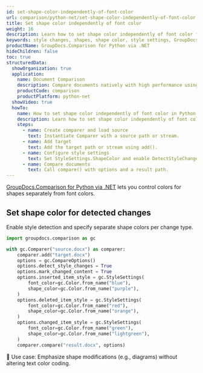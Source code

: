 ```yaml
---
id: set-shape-color-independently-of-font-color
url: comparison/python-net/set-shape-color-independently-of-font-color
title: Set shape color independently of font color
weight: 16
description: Learn how to set shape color independently of font color for detected changes using GroupDocs.Comparison for Python via .NET.
keywords: style changes, shapes, shape color, style settings, GroupDocs.Comparison Python
productName: GroupDocs.Comparison for Python via .NET
hideChildren: false
toc: true
structuredData:
  showOrganization: true
  application:
    name: Document Comparison
    description: Compare documents natively with high performance using Python and GroupDocs.Comparison for Python via .NET
    productCode: comparison
    productPlatform: python-net
  showVideo: true
  howTo:
    name: How to set shape color independently of font color in Python
    description: Learn how to set shape color independently of font color in Python step by step
    steps:
      - name: Create comparer and load source
        text: Instantiate Comparer with a source path or stream.
      - name: Add target
        text: Add the target path or stream using add().
      - name: Configure style settings
        text: Set StyleSettings.ShapeColor and enable DetectStyleChanges and MarkChangedContent.
      - name: Compare documents
        text: Call compare() with options and a result path.
---
```


[GroupDocs.Comparison for Python via .NET](https://products.groupdocs.com/comparison/python-net) lets you control colors for shapes separately from font colors.

## Set shape color for detected changes

Enable style detection and specify separate shape colors per change type.

```python
import groupdocs.comparison as gc

with gc.Comparer("source.docx") as comparer:
    comparer.add("target.docx")
    options = gc.CompareOptions()
    options.detect_style_changes = True
    options.mark_changed_content = True
    options.inserted_item_style = gc.StyleSettings(
        font_color=gc.Color.from_name("blue"),
        shape_color=gc.Color.from_name("purple"),
    )
    options.deleted_item_style = gc.StyleSettings(
        font_color=gc.Color.from_name("red"),
        shape_color=gc.Color.from_name("orange"),
    )
    options.changed_item_style = gc.StyleSettings(
        font_color=gc.Color.from_name("green"),
        shape_color=gc.Color.from_name("lightgreen"),
    )
    comparer.compare("result.docx", options)
```

🔹 Use case: Emphasize shape modifications (e.g., diagrams) without altering text color coding.


